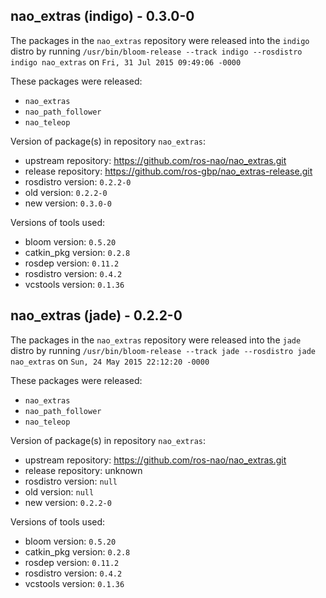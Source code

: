 ## nao_extras (indigo) - 0.3.0-0

The packages in the `nao_extras` repository were released into the `indigo` distro by running `/usr/bin/bloom-release --track indigo --rosdistro indigo nao_extras` on `Fri, 31 Jul 2015 09:49:06 -0000`

These packages were released:
- `nao_extras`
- `nao_path_follower`
- `nao_teleop`

Version of package(s) in repository `nao_extras`:
- upstream repository: https://github.com/ros-nao/nao_extras.git
- release repository: https://github.com/ros-gbp/nao_extras-release.git
- rosdistro version: `0.2.2-0`
- old version: `0.2.2-0`
- new version: `0.3.0-0`

Versions of tools used:
- bloom version: `0.5.20`
- catkin_pkg version: `0.2.8`
- rosdep version: `0.11.2`
- rosdistro version: `0.4.2`
- vcstools version: `0.1.36`


## nao_extras (jade) - 0.2.2-0

The packages in the `nao_extras` repository were released into the `jade` distro by running `/usr/bin/bloom-release --track jade --rosdistro jade nao_extras` on `Sun, 24 May 2015 22:12:20 -0000`

These packages were released:
- `nao_extras`
- `nao_path_follower`
- `nao_teleop`

Version of package(s) in repository `nao_extras`:
- upstream repository: https://github.com/ros-nao/nao_extras.git
- release repository: unknown
- rosdistro version: `null`
- old version: `null`
- new version: `0.2.2-0`

Versions of tools used:
- bloom version: `0.5.20`
- catkin_pkg version: `0.2.8`
- rosdep version: `0.11.2`
- rosdistro version: `0.4.2`
- vcstools version: `0.1.36`


